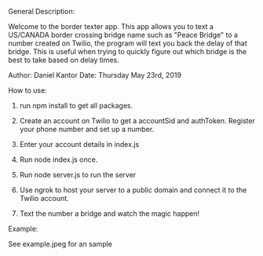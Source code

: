General Description:

Welcome to the border texter app. This app allows you to text a US/CANADA border crossing bridge name such as "Peace Bridge" to a number created on Twilio, the program will text you back the delay of that bridge. This is useful when trying to quickly figure out which bridge is the best to take based on delay times.

Author: Daniel Kantor
Date: Thursday May 23rd, 2019

How to use:

1) run npm install to get all packages.

2) Create an account on Twilio to get a accountSid and authToken. Register your phone number and set up a number. 

3) Enter your account details in index.js

4) Run node index.js once.

5) Run node server.js to run the server

6) Use ngrok to host your server to a public domain and connect it to the Twilio account.

7) Text the number a bridge and watch the magic happen!

Example:

See example.jpeg for an sample 
